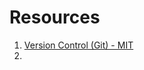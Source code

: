 
# Resources
1. [Version Control (Git) - MIT](https://missing.csail.mit.edu/2020/version-control/)
2. 